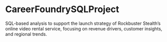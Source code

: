 # CareerFoundrySQLProject
SQL-based analysis to support the launch strategy of Rockbuster Stealth’s online video rental service, focusing on revenue drivers, customer insights, and regional trends.
